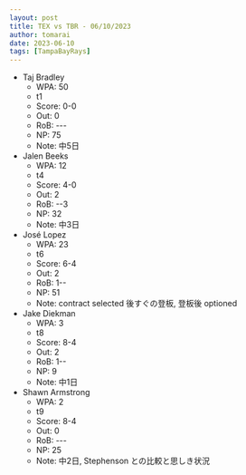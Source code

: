 ```yaml
---
layout: post
title: TEX vs TBR - 06/10/2023
author: tomarai
date: 2023-06-10
tags: [TampaBayRays]
---
```


* Taj Bradley
	- WPA: 50
	- t1
	- Score: 0-0
	- Out: 0
	- RoB: ---
	- NP: 75
	- Note: 中5日
* Jalen Beeks
	- WPA: 12
	- t4
	- Score: 4-0
	- Out: 2
	- RoB: --3
	- NP: 32
	- Note: 中3日
* José Lopez
	- WPA: 23
	- t6
	- Score: 6-4
	- Out: 2
	- RoB: 1--
	- NP: 51
	- Note: contract selected 後すぐの登板, 登板後 optioned
* Jake Diekman
	- WPA: 3
	- t8
	- Score: 8-4
	- Out: 2
	- RoB: 1--
	- NP: 9
	- Note: 中1日
* Shawn Armstrong
	- WPA: 2
	- t9
	- Score: 8-4
	- Out: 0
	- RoB: ---
	- NP: 25
	- Note: 中2日, Stephenson との比較と思しき状況

